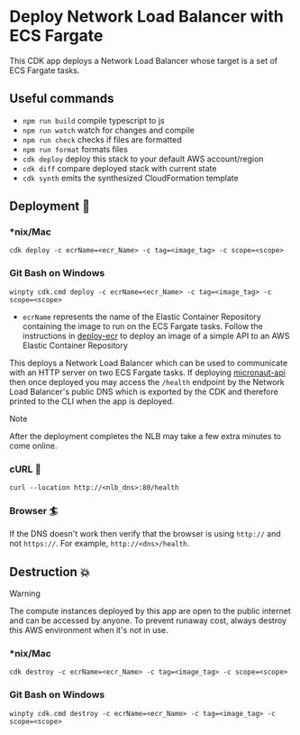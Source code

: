# Deploy Network Load Balancer with ECS Fargate

This CDK app deploys a Network Load Balancer whose target is a set of ECS Fargate tasks.

## Useful commands

- `npm run build` compile typescript to js
- `npm run watch` watch for changes and compile
- `npm run check` checks if files are formatted
- `npm run format` formats files
- `cdk deploy` deploy this stack to your default AWS account/region
- `cdk diff` compare deployed stack with current state
- `cdk synth` emits the synthesized CloudFormation template

## Deployment :rocket:

### \*nix/Mac

```console
cdk deploy -c ecrName=<ecr_Name> -c tag=<image_tag> -c scope=<scope>
```

### Git Bash on Windows

```console
winpty cdk.cmd deploy -c ecrName=<ecr_Name> -c tag=<image_tag> -c scope=<scope>
```

- `ecrName` represents the name of the Elastic Container Repository containing the image to run on the ECS Fargate tasks. Follow the instructions in [deploy-ecr](../deploy-ecr/README.md) to deploy an image of a simple API to an AWS Elastic Container Repository

This deploys a Network Load Balancer which can be used to communicate with an HTTP server on two ECS Fargate tasks. If deploying [micronaut-api](../api/README.md) then once deployed you may access the `/health` endpoint by the Network Load Balancer's public DNS which is exported by the CDK and therefore printed to the CLI when the app is deployed.

> [!NOTE]
> After the deployment completes the NLB may take a few extra minutes to come online.

### cURL :curling_stone:

```console
curl --location http://<nlb_dns>:80/health
```

### Browser :surfer:

If the DNS doesn't work then verify that the browser is using `http://` and not `https://`. For example, `http://<dns>/health`.

## Destruction :boom:

> [!WARNING]
> The compute instances deployed by this app are open to the public internet and can be accessed by anyone. To prevent runaway cost, always destroy this AWS environment when it's not in use.

### \*nix/Mac

```console
cdk destroy -c ecrName=<ecr_Name> -c tag=<image_tag> -c scope=<scope>
```

### Git Bash on Windows

```console
winpty cdk.cmd destroy -c ecrName=<ecr_Name> -c tag=<image_tag> -c scope=<scope>
```
